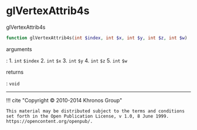 # glVertexAttrib4s
glVertexAttrib4s

```php
function glVertexAttrib4s(int $index, int $x, int $y, int $z, int $w) : void
```

arguments

:    1. `int` `$index` 
    2. `int` `$x` 
    3. `int` `$y` 
    4. `int` `$z` 
    5. `int` `$w` 

returns

:    `void` 

---
     

!!! cite "Copyright © 2010-2014 Khronos Group"

    This material may be distributed subject to the terms and conditions set forth in the Open Publication License, v 1.0, 8 June 1999. https://opencontent.org/openpub/.